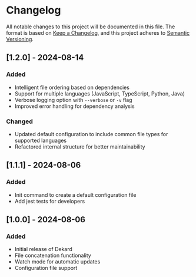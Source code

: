 # Changelog

All notable changes to this project will be documented in this file.
The format is based on [Keep a Changelog](https://keepachangelog.com/en/1.0.0/),
and this project adheres to [Semantic Versioning](https://semver.org/spec/v2.0.0.html).

## [1.2.0] - 2024-08-14

### Added

-   Intelligent file ordering based on dependencies
-   Support for multiple languages (JavaScript, TypeScript, Python, Java)
-   Verbose logging option with `--verbose` or `-v` flag
-   Improved error handling for dependency analysis

### Changed

-   Updated default configuration to include common file types for supported languages
-   Refactored internal structure for better maintainability

## [1.1.1] - 2024-08-06

### Added

-   Init command to create a default configuration file
-   Add jest tests for developers

## [1.0.0] - 2024-08-06

### Added

-   Initial release of Dekard
-   File concatenation functionality
-   Watch mode for automatic updates
-   Configuration file support
